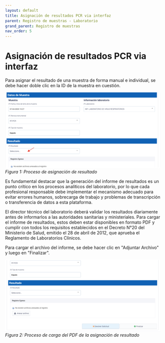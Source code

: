 ```yaml
---
layout: default
title: Asignación de resultados PCR via interfaz
parent: Registro de muestras - Laboratorio 
grand_parent: Registro de muestras
nav_order: 5
---
```


# Asignación de resultados PCR via interfaz

Para asignar el resultado de una muestra de forma manual e individual, se debe hacer doble clic en la ID de la muestra en cuestión.

![Proceso asignación de resultado](img/lab_res_1.png)
*Figura 1: Proceso de asignación de resultado*

Es fundamental destacar que la generación del informe de resultados es un punto crítico en los procesos analíticos del laboratorio, por lo que cada profesional responsable debe implementar el mecanismo adecuado para evitar errores humanos, sobrecarga de trabajo y problemas de transcripción o transferencia de datos a esta plataforma.

El director técnico del laboratorio deberá validar los resultados diariamente antes de informarlos a las autoridades sanitarias y ministeriales. Para cargar el informe de resultados, estos deben estar disponibles en formato PDF y cumplir con todos los requisitos establecidos en el Decreto N°20 del Ministerio de Salud, emitido el 28 de abril de 2012, que aprueba el Reglamento de Laboratorios Clínicos.

Para cargar el archivo del informe, se debe hacer clic en "Adjuntar Archivo" y luego en "Finalizar".

![Proceso de carga del PDF de la asignación de resultado](img/lab_res_2.png)
*Figura 2: Proceso de carga del PDF de la asignación de resultado*
